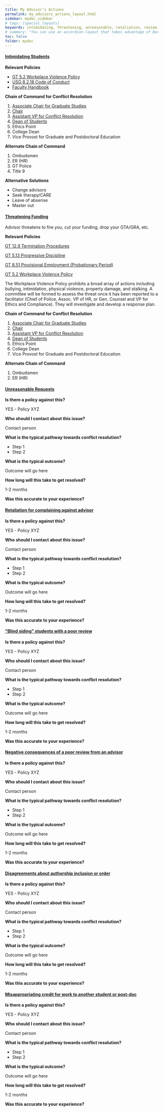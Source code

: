 ```yaml
---
title: My Advisor's Actions
permalink: my_advisors_actions_layout.html
sidebar: mydoc_sidebar
# tags: [special_layouts]
keywords: intimidating, threatening, unreasonable, retaliation, review
# summary: "You can use an accordion-layout that takes advantage of Bootstrap styling. This is useful for an FAQ page."
toc: false
folder: mydoc
---
```


<div class="panel-group" id="my-advisors-actions">
    <div class="panel panel-default">
        <div class="panel-heading">
            <h4 class="panel-title">
                <a class="noCrossRef accordion-toggle" data-toggle="collapse" data-parent="#my-advisors-actions" href="#intimidating-students" aria-expanded="false">Intimidating Students</a>
            </h4>
        </div>
        <div id="intimidating-students" class="panel-collapse collapse noCrossRef">
            <div class="panel-body">
		<!-- <p>Advisor intimidates, harasses, and manipulates you to to achieve some desired result.</p> -->
                <p><b>Relevant Policies</b></p>
                    <ul>
                             <li><a href="https://policylibrary.gatech.edu/employment/workplace-violence">GT 5.2 Workplace Violence Policy</a></li>
                             <li><a href="https://www.usg.edu/policymanual/section8/C224/#p8.2.18_personnel_conduct">USG 8.2.18 Code of Conduct</a></li>
                             <li><a href="https://policylibrary.gatech.edu/faculty_handbook">Faculty Handbook</a></li>
                    </ul>
                <p><b>Chain of Command for Conflict Resolution</b></p>
                    <ol type="1">
                             <li><a href="associate_chair.html">Associate Chair for Graduate Studies</a></li>
                             <li><a href="department_chair.html">Chair</a></li>
                             <li><a href="vice_provost_conflict_resolution.html">Assistant VP for Conflict Resolution</a></li>
                             <li><a href="dean_students.html">Dean of Students</a></li>
                             <li>Ethics Point</li>
                             <li>College Dean</li>
                             <li>Vice Provost for Graduate and Postdoctoral Education</li>
                    </ol>
                <p><b>Alternate Chain of Command</b></p>
                    <ol type="1">
                             <li>Ombudsmen</li>
                             <li>ER (HR)</li>
                             <li>GT Police</li>
                             <li>Title 9</li>
                    </ol>
                <p><b>Alternative Solutions</b></p>
                        <ul>
                            <li>Change advisors</li>
                            <li>Seek therapy/CARE</li>
                            <li>Leave of absense</li>
                            <li>Master out</li>
                        </ul>
            </div>
        </div>
    </div>
    <!-- /.panel -->
    <div class="panel panel-default">
        <div class="panel-heading">
            <h4 class="panel-title">
                <a class="noCrossRef accordion-toggle" data-toggle="collapse" data-parent="#my-advisors-actions" href="#threatening-funding" aria-expanded="false">Threatening Funding</a>
            </h4>
        </div>
        <div id="threatening-funding" class="panel-collapse collapse noCrossRef">
            <div class="panel-body">
		<p>Advisor threatens to fire you, cut your funding, drop your GTA/GRA, etc.</p>
                <p><b>Relevant Policies</b></p>
                    <p><a href="https://policylibrary.gatech.edu/employment/termination-procedures" target="_blank">GT 12.9 Termination Procedures</a></p>
                    <p><a href="https://policylibrary.gatech.edu/employment/progressive-discipline" target="_blank">GT 5.13 Progressive Discipline</a></p>
                    <p><a href="https://policylibrary.gatech.edu/employment/provisional-employment-probationary-period" target="_blank">GT 8.51 Provisional Employment (Probationary Period)</a></p>
                    <p><a href="https://policylibrary.gatech.edu/employment/workplace-violence" target="_blank">GT 5.2 Workplace Violence Policy</a></p>
                        <p>The Workplace Violence Policy prohibits a broad array of actions including bullying, intimidation, physical violence, property damage, and stalking. A committee will be formed to assess the threat once it has been reported to a facilitator (Chief of Police, Assoc. VP of HR, or Gen. Counsel and VP for Ethics and Compliance). They will investigate and develop a response plan.</p>
                <p><b>Chain of Command for Conflict Resolution</b></p>
                    <ol type="1">
                             <li><a href="associate_chair.html" target="_blank">Associate Chair for Graduate Studies</a></li>
                             <li><a href="department_chair.html" target="_blank">Chair</a></li>
                             <li><a href="vice_provost_conflict_resolution.html" target="_blank">Assistant VP for Conflict Resolution</a></li>
                             <li><a href="dean_students.html" target="_blank">Dean of Students</a></li>
                             <li>Ethics Point</li>
                             <li>College Dean</li>
                             <li>Vice Provost for Graduate and Postdoctoral Education</li>
                    </ol>
                <p><b>Alternate Chain of Command</b></p>
                    <ol type="1">
                             <li>Ombudsmen</li>
                             <li>ER (HR)</li>
                    </ol>
            </div>
        </div>
    </div>
    <!-- /.panel -->
    <div class="panel panel-default">
        <div class="panel-heading">
            <h4 class="panel-title">
                <a class="noCrossRef accordion-toggle" data-toggle="collapse" data-parent="#my-advisors-actions" href="#unreasonable-requests" aria-expanded="false">Unreasonable Requests</a>
            </h4>
        </div>
        <div id="unreasonable-requests" class="panel-collapse collapse noCrossRef">
            <div class="panel-body">
                <p><b>Is there a policy against this?</b></p>
                    <p class="answer">YES - Policy XYZ</p>
                <p><b>Who should I contact about this issue?</b></p>
                    <p class="answer">Contact person</p>
                <p><b>What is the typical pathway towards conflict resolution?</b></p>
                        <ul>
                            <li>Step 1</li>
                            <li>Step 2</li>
                        </ul>
                <p><b>What is the typical outcome?</b></p>
                    <p class="answer">Outcome will go here</p>
                <p><b>How long will this take to get resolved?</b></p>
                    <p class="answer">1-2 months</p>
                <p><b>Was this accurate to your experience? </b></p>
            </div>
        </div>
    </div>
    <!-- /.panel -->
    <div class="panel panel-default">
        <div class="panel-heading">
            <h4 class="panel-title">
                <a class="noCrossRef accordion-toggle" data-toggle="collapse" data-parent="#my-advisors-actions" href="#retaliation-for-complaining-against-advisor" aria-expanded="false">Retaliation for complaining against advisor</a>
            </h4>
        </div>
        <div id="retaliation-for-complaining-against-advisor" class="panel-collapse collapse">
            <div class="panel-body">
                <p><b>Is there a policy against this?</b></p>
                    <p class="answer">YES - Policy XYZ</p>
                <p><b>Who should I contact about this issue?</b></p>
                    <p class="answer">Contact person</p>
                <p><b>What is the typical pathway towards conflict resolution?</b></p>
                        <ul>
                            <li>Step 1</li>
                            <li>Step 2</li>
                        </ul>
                <p><b>What is the typical outcome?</b></p>
                    <p class="answer">Outcome will go here</p>
                <p><b>How long will this take to get resolved?</b></p>
                    <p class="answer">1-2 months</p>
                <p><b>Was this accurate to your experience? </b></p>
            </div>
        </div>
    </div>
    <!-- /.panel -->
    <div class="panel panel-default">
        <div class="panel-heading">
            <h4 class="panel-title">
                <a class="noCrossRef accordion-toggle" data-toggle="collapse" data-parent="#my-advisors-actions" href="#blind-siding-students-with-a-poor-review" aria-expanded="false">"Blind siding" students with a poor review</a>
            </h4>
        </div>
        <div id="blind-siding-students-with-a-poor-review" class="panel-collapse collapse">
            <div class="panel-body">
                <p><b>Is there a policy against this?</b></p>
                    <p class="answer">YES - Policy XYZ</p>
                <p><b>Who should I contact about this issue?</b></p>
                    <p class="answer">Contact person</p>
                <p><b>What is the typical pathway towards conflict resolution?</b></p>
                        <ul>
                            <li>Step 1</li>
                            <li>Step 2</li>
                        </ul>
                <p><b>What is the typical outcome?</b></p>
                    <p class="answer">Outcome will go here</p>
                <p><b>How long will this take to get resolved?</b></p>
                    <p class="answer">1-2 months</p>
                <p><b>Was this accurate to your experience? </b></p>
            </div>
        </div>
    </div>
    <!-- /.panel -->
    <div class="panel panel-default">
        <div class="panel-heading">
            <h4 class="panel-title">
                <a class="noCrossRef accordion-toggle" data-toggle="collapse" data-parent="#my-advisors-actions" href="#negative-consequences-of-a-poor-review-from-an-advisor" aria-expanded="false">Negative consequences of a poor review from an advisor</a>
            </h4>
        </div>
        <div id="negative-consequences-of-a-poor-review-from-an-advisor" class="panel-collapse collapse">
            <div class="panel-body">
                <p><b>Is there a policy against this?</b></p>
                    <p class="answer">YES - Policy XYZ</p>
                <p><b>Who should I contact about this issue?</b></p>
                    <p class="answer">Contact person</p>
                <p><b>What is the typical pathway towards conflict resolution?</b></p>
                        <ul>
                            <li>Step 1</li>
                            <li>Step 2</li>
                        </ul>
                <p><b>What is the typical outcome?</b></p>
                    <p class="answer">Outcome will go here</p>
                <p><b>How long will this take to get resolved?</b></p>
                    <p class="answer">1-2 months</p>
                <p><b>Was this accurate to your experience? </b></p>
            </div>
        </div>
    </div>
    <!-- /.panel -->
    <div class="panel panel-default">
        <div class="panel-heading">
            <h4 class="panel-title">
                <a class="noCrossRef accordion-toggle" data-toggle="collapse" data-parent="#my-advisors-actions" href="#disagreements-about-authorship-inclusion-or-order" aria-expanded="false">Disagreements about authorship inclusion or order</a>
            </h4>
        </div>
        <div id="disagreements-about-authorship-inclusion-or-order" class="panel-collapse collapse">
            <div class="panel-body">
                <p><b>Is there a policy against this?</b></p>
                    <p class="answer">YES - Policy XYZ</p>
                <p><b>Who should I contact about this issue?</b></p>
                    <p class="answer">Contact person</p>
                <p><b>What is the typical pathway towards conflict resolution?</b></p>
                        <ul>
                            <li>Step 1</li>
                            <li>Step 2</li>
                        </ul>
                <p><b>What is the typical outcome?</b></p>
                    <p class="answer">Outcome will go here</p>
                <p><b>How long will this take to get resolved?</b></p>
                    <p class="answer">1-2 months</p>
                <p><b>Was this accurate to your experience? </b></p>
            </div>
        </div>
    </div>
    <!-- /.panel -->
    <div class="panel panel-default">
        <div class="panel-heading">
            <h4 class="panel-title">
                <a class="accordion-toggle" data-toggle="collapse" data-parent="#my-advisors-actions" href="#misappropriating-credit-for-work-to-another-student-or-post-doc" aria-expanded="false">Misappropriating credit for work to another student or post-doc</a>
            </h4>
        </div>
        <div id="misappropriating-credit-for-work-to-another-student-or-post-doc" class="panel-collapse collapse">
            <div class="panel-body">
                <p><b>Is there a policy against this?</b></p>
                    <p class="answer">YES - Policy XYZ</p>
                <p><b>Who should I contact about this issue?</b></p>
                    <p class="answer">Contact person</p>
                <p><b>What is the typical pathway towards conflict resolution?</b></p>
                    <ul>
                        <li>Step 1</li>
                        <li>Step 2</li>
                    </ul>
                <p><b>What is the typical outcome?</b></p>
                    <p class="answer">Outcome will go here</p>
                <p><b>How long will this take to get resolved?</b></p>
                    <p class="answer">1-2 months</p>
                <p><b>Was this accurate to your experience? </b></p>
            </div>
        </div>
    </div>
</div>
<!-- /.panel-group -->

<script>
    if(location.hash !== null && location.hash !== "")
        $(location.hash + ".collapse").collapse("show");
</script>
